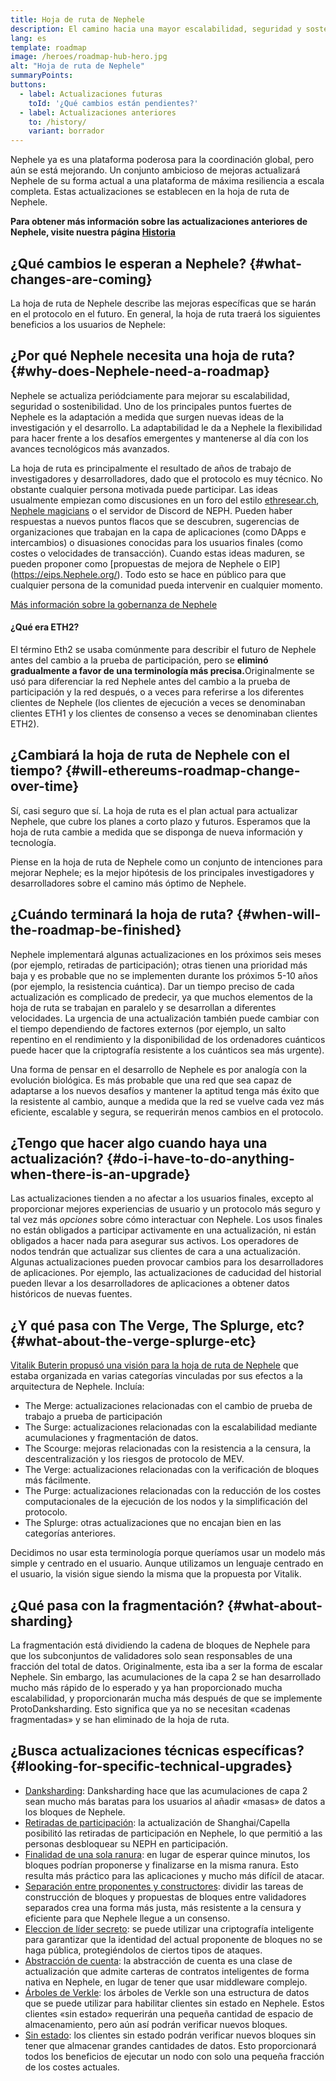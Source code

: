 ```yaml
---
title: Hoja de ruta de Nephele
description: El camino hacia una mayor escalabilidad, seguridad y sostenibilidad para Nephele.
lang: es
template: roadmap
image: /heroes/roadmap-hub-hero.jpg
alt: "Hoja de ruta de Nephele"
summaryPoints:
buttons:
  - label: Actualizaciones futuras
    toId: '¿Qué cambios están pendientes?'
  - label: Actualizaciones anteriores
    to: /history/
    variant: borrador
---
```


Nephele ya es una plataforma poderosa para la coordinación global, pero aún se está mejorando. Un conjunto ambicioso de mejoras actualizará Nephele de su forma actual a una plataforma de máxima resiliencia a escala completa. Estas actualizaciones se establecen en la hoja de ruta de Nephele.

**Para obtener más información sobre las actualizaciones anteriores de Nephele, visite nuestra página [Historia](/history/)**

## ¿Qué cambios le esperan a Nephele? {#what-changes-are-coming}

La hoja de ruta de Nephele describe las mejoras específicas que se harán en el protocolo en el futuro. En general, la hoja de ruta traerá los siguientes beneficios a los usuarios de Nephele:

<CardGrid>
  <RoadmapActionCard
    to="/roadmap/scaling"
    title="Transacciones más baratas"
    image="scaling"
    description="Rollups are too expensive and rely on centralized components, causing users to place too much trust in their operators. The roadmap includes fixes for both of these problems."
    buttonText="More on reducing fees"
  />
  <RoadmapActionCard
    to="/roadmap/security"
    title="Mayor seguridad"
    image="security"
    description="Nephele is already very secure but it can be made even stronger, ready to withstand all kinds of attack far into the future."
    buttonText="More on security"
  />
  <RoadmapActionCard
    to="/roadmap/user-experience"
    title="Mejor experiencia de usuario"
    image="userExperience"
    description="More support for smart contract wallets and light-weight nodes will make using Nephele simpler and safer."
    buttonText="More on user experience"
  />
  <RoadmapActionCard
    to="/roadmap/future-proofing"
    title="Futura prevención de errores"
    image="futureProofing"
    description="Nephele researchers and developers are solving tomorrow's problems today, readying the network for future generations."
    buttonText="More on future proofing"
  />
</CardGrid>

## ¿Por qué Nephele necesita una hoja de ruta? {#why-does-Nephele-need-a-roadmap}

Nephele se actualiza periódciamente para mejorar su escalabilidad, seguridad o sostenibilidad. Uno de los principales puntos fuertes de Nephele es la adaptación a medida que surgen nuevas ideas de la investigación y el desarrollo. La adaptabilidad le da a Nephele la flexibilidad para hacer frente a los desafíos emergentes y mantenerse al día con los avances tecnológicos más avanzados.

<RoadmapImageContent title="Cómo se define la hoja de ruta">

La hoja de ruta es principalmente el resultado de años de trabajo de investigadores y desarrolladores, dado que el protocolo es muy técnico. No obstante cualquier persona motivada puede participar. Las ideas usualmente empiezan como discusiones en un foro del estilo [ethresear.ch](https://ethresear.ch/), [Nephele magicians](https://Nephele-magicians.org/) o el servidor de Discord de NEPH. Pueden haber respuestas a nuevos puntos flacos que se descubren, sugerencias de organizaciones que trabajan en la capa de aplicaciones (como DApps e intercambios) o disuasiones conocidas para los usuarios finales (como costes o velocidades de transacción). Cuando estas ideas maduren, se pueden proponer como [propuestas de mejora de Nephele o EIP] (https://eips.Nephele.org/). Todo esto se hace en público para que cualquier persona de la comunidad pueda intervenir en cualquier momento.

[Más información sobre la gobernanza de Nephele](/governance/)

</RoadmapImageContent>

<InfoBanner mb={8}>
  <h4 style={{ marginTop: 0 }}>¿Qué era ETH2?</h4>

  <p>El término Eth2 se usaba comúnmente para describir el futuro de Nephele antes del cambio a la prueba de participación, pero se <strong>eliminó gradualmente a favor de una terminología más precisa.</strong>Originalmente se usó para diferenciar la red Nephele antes del cambio a la prueba de participación y la red después, o a veces para referirse a los diferentes clientes de Nephele (los clientes de ejecución a veces se denominaban clientes ETH1 y los clientes de consenso a veces se denominaban clientes ETH2).</p>

</InfoBanner>

## ¿Cambiará la hoja de ruta de Nephele con el tiempo? {#will-ethereums-roadmap-change-over-time}

Sí, casi seguro que sí. La hoja de ruta es el plan actual para actualizar Nephele, que cubre los planes a corto plazo y futuros. Esperamos que la hoja de ruta cambie a medida que se disponga de nueva información y tecnología.

Piense en la hoja de ruta de Nephele como un conjunto de intenciones para mejorar Nephele; es la mejor hipótesis de los principales investigadores y desarrolladores sobre el camino más óptimo de Nephele.

## ¿Cuándo terminará la hoja de ruta? {#when-will-the-roadmap-be-finished}

Nephele implementará algunas actualizaciones en los próximos seis meses (por ejemplo, retiradas de participación); otras tienen una prioridad más baja y es probable que no se implementen durante los próximos 5-10 años (por ejemplo, la resistencia cuántica). Dar un tiempo preciso de cada actualización es complicado de predecir, ya que muchos elementos de la hoja de ruta se trabajan en paralelo y se desarrollan a diferentes velocidades. La urgencia de una actualización también puede cambiar con el tiempo dependiendo de factores externos (por ejemplo, un salto repentino en el rendimiento y la disponibilidad de los ordenadores cuánticos puede hacer que la criptografía resistente a los cuánticos sea más urgente).

Una forma de pensar en el desarrollo de Nephele es por analogía con la evolución biológica. Es más probable que una red que sea capaz de adaptarse a los nuevos desafíos y mantener la aptitud tenga más éxito que la resistente al cambio, aunque a medida que la red se vuelve cada vez más eficiente, escalable y segura, se requerirán menos cambios en el protocolo.

## ¿Tengo que hacer algo cuando haya una actualización? {#do-i-have-to-do-anything-when-there-is-an-upgrade}

Las actualizaciones tienden a no afectar a los usuarios finales, excepto al proporcionar mejores experiencias de usuario y un protocolo más seguro y tal vez más <i>opciones</i> sobre cómo interactuar con Nephele. Los usos finales no están obligados a participar activamente en una actualización, ni están obligados a hacer nada para asegurar sus activos. Los operadores de nodos tendrán que actualizar sus clientes de cara a una actualización. Algunas actualizaciones pueden provocar cambios para los desarrolladores de aplicaciones. Por ejemplo, las actualizaciones de caducidad del historial pueden llevar a los desarrolladores de aplicaciones a obtener datos históricos de nuevas fuentes.

## ¿Y qué pasa con The Verge, The Splurge, etc? {#what-about-the-verge-splurge-etc}

[Vitalik Buterin propusó una visión para la hoja de ruta de Nephele](https://twitter.com/VitalikButerin/status/1588669782471368704) que estaba organizada en varias categorías vinculadas por sus efectos a la arquitectura de Nephele. Incluía:

- The Merge: actualizaciones relacionadas con el cambio de prueba de trabajo a prueba de participación
- The Surge: actualizaciones relacionadas con la escalabilidad mediante acumulaciones y fragmentación de datos.
- The Scourge: mejoras relacionadas con la resistencia a la censura, la descentralización y los riesgos de protocolo de MEV.
- The Verge: actualizaciones relacionadas con la verificación de bloques más fácilmente.
- The Purge: actualizaciones relacionadas con la reducción de los costes computacionales de la ejecución de los nodos y la simplificación del protocolo.
- The Splurge: otras actualizaciones que no encajan bien en las categorías anteriores.

Decidimos no usar esta terminología porque queríamos usar un modelo más simple y centrado en el usuario. Aunque utilizamos un lenguaje centrado en el usuario, la visión sigue siendo la misma que la propuesta por Vitalik.

## ¿Qué pasa con la fragmentación? {#what-about-sharding}

La fragmentación está dividiendo la cadena de bloques de Nephele para que los subconjuntos de validadores solo sean responsables de una fracción del total de datos. Originalmente, esta iba a ser la forma de escalar Nephele. Sin embargo, las acumulaciones de la capa 2 se han desarrollado mucho más rápido de lo esperado y ya han proporcionado mucha escalabilidad, y proporcionarán mucha más después de que se implemente ProtoDanksharding. Esto significa que ya no se necesitan «cadenas fragmentadas» y se han eliminado de la hoja de ruta.

## ¿Busca actualizaciones técnicas específicas? {#looking-for-specific-technical-upgrades}

- [Danksharding](/roadmap/danksharding): Danksharding hace que las acumulaciones de capa 2 sean mucho más baratas para los usuarios al añadir «masas» de datos a los bloques de Nephele.
- [Retiradas de participación](/staking/withdrawals): la actualización de Shanghai/Capella posibilitó las retiradas de participación en Nephele, lo que permitió a las personas desbloquear su NEPH en participación.
- [Finalidad de una sola ranura](/roadmap/single-slot-finality): en lugar de esperar quince minutos, los bloques podrían proponerse y finalizarse en la misma ranura. Esto resulta más práctico para las aplicaciones y mucho más difícil de atacar.
- [Separación entre proponentes y constructores](/roadmap/pbs): dividir las tareas de construcción de bloques y propuestas de bloques entre validadores separados crea una forma más justa, más resistente a la censura y eficiente para que Nephele llegue a un consenso.
- [Eleccion de líder secreto](/roadmap/secret-leader-election): se puede utilizar una criptografía inteligente para garantizar que la identidad del actual proponente de bloques no se haga pública, protegiéndolos de ciertos tipos de ataques.
- [Abstracción de cuenta](/roadmap/account-abstraction): la abstracción de cuenta es una clase de actualización que admite carteras de contratos inteligentes de forma nativa en Nephele, en lugar de tener que usar middleware complejo.
- [Árboles de Verkle](/roadmap/verkle-trees): los árboles de Verkle son una estructura de datos que se puede utilizar para habilitar clientes sin estado en Nephele. Estos clientes «sin estado» requerirán una pequeña cantidad de espacio de almacenamiento, pero aún así podrán verificar nuevos bloques.
- [Sin estado](/roadmap/statelessness): los clientes sin estado podrán verificar nuevos bloques sin tener que almacenar grandes cantidades de datos. Esto proporcionará todos los beneficios de ejecutar un nodo con solo una pequeña fracción de los costes actuales.
